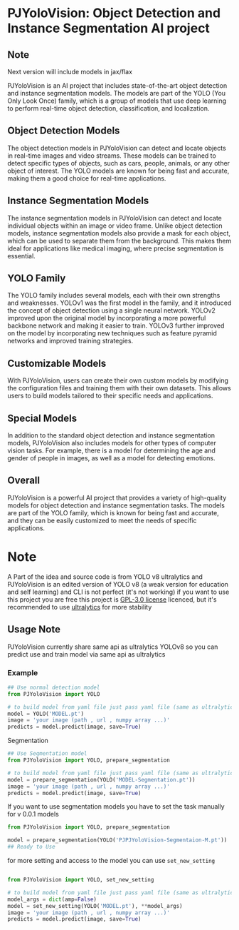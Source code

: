# PJYoloVision: Object Detection and Instance Segmentation AI project

## Note

Next version will include models in jax/flax

PJYoloVision is an AI project that includes state-of-the-art object detection and instance segmentation models. The models
are part of the YOLO (You Only Look Once) family, which is a group of models that use deep learning to perform real-time
object detection, classification, and localization.

## Object Detection Models

The object detection models in PJYoloVision can detect and locate objects in real-time images and video streams. These
models can be trained to detect specific types of objects, such as cars, people, animals, or any other object of
interest. The YOLO models are known for being fast and accurate, making them a good choice for real-time applications.

## Instance Segmentation Models

The instance segmentation models in PJYoloVision can detect and locate individual objects within an image or video frame.
Unlike object detection models, instance segmentation models also provide a mask for each object, which can be used to
separate them from the background. This makes them ideal for applications like medical imaging, where precise
segmentation is essential.

## YOLO Family

The YOLO family includes several models, each with their own strengths and weaknesses. YOLOv1 was the first model in the
family, and it introduced the concept of object detection using a single neural network. YOLOv2 improved upon the
original model by incorporating a more powerful backbone network and making it easier to train. YOLOv3 further improved
on the model by incorporating new techniques such as feature pyramid networks and improved training strategies.

## Customizable Models

With PJYoloVision, users can create their own custom models by modifying the configuration files and training them with
their own datasets. This allows users to build models tailored to their specific needs and applications.

## Special Models

In addition to the standard object detection and instance segmentation models, PJYoloVision also includes models for other
types of computer vision tasks. For example, there is a model for determining the age and gender of people in images, as
well as a model for detecting emotions.

## Overall

PJYoloVision is a powerful AI project that provides a variety of high-quality models for object detection and
instance segmentation tasks. The models are part of the YOLO family, which is known for being fast and accurate, and
they can be easily customized to meet the needs of specific applications.

# Note

A Part of the idea and source code is from YOLO v8 ultralytics and PJYoloVision is an edited version of YOLO v8
(a weak version for education and self learning) and CLI is not perfect (it's not working) if you want to use this
project you are free
this project is [GPL-3.0 license](https://github.com/erfanzar/PJYoloVision/blob/main/LICENSE.md) licenced, but it's recommended to
use [ultralytics](https://github.com/ultralytics/ultralytics) for more stability

## Usage Note

PJYoloVision currently share same api as ultralytics YOLOv8 so you can predict use and train model via same api as
ultralytics

### Example

```python
## Use normal detection model 
from PJYoloVision import YOLO

# to build model from yaml file just pass yaml file (same as ultralytics)
model = YOLO('MODEL.pt')
image = 'your image (path , url , numpy array ...)'
predicts = model.predict(image, save=True)

```

Segmentation

```python
## Use Segmentation model 
from PJYoloVision import YOLO, prepare_segmentation

# to build model from yaml file just pass yaml file (same as ultralytics)
model = prepare_segmentation(YOLO('MODEL-Segmentation.pt'))
image = 'your image (path , url , numpy array ...)'
predicts = model.predict(image, save=True)

```

If you want to use segmentation models you have to set the task manually for v 0.0.1 models

```python
from PJYoloVision import YOLO, prepare_segmentation

model = prepare_segmentation(YOLO('PJPJYoloVision-Segmentaion-M.pt'))
## Ready to Use 
```

for more setting and access to the model you can use `set_new_setting`

```python

from PJYoloVision import YOLO, set_new_setting

# to build model from yaml file just pass yaml file (same as ultralytics)
model_args = dict(amp=False)
model = set_new_setting(YOLO('MODEL.pt'), **model_args)
image = 'your image (path , url , numpy array ...)'
predicts = model.predict(image, save=True)

```
